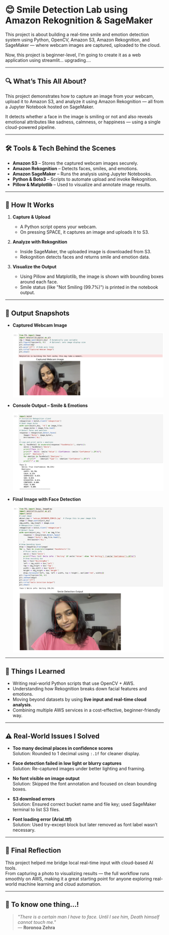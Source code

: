 # 😊 Smile Detection Lab using Amazon Rekognition & SageMaker

This project is about building a real-time smile and emotion detection system using Python, OpenCV, Amazon S3, Amazon Rekognition, and SageMaker — where webcam images are captured, uploaded to the cloud.

Now, this project is beginner-level, I'm going to create it as a web application using streamlit... upgrading....

---

## 🔍 What’s This All About?

This project demonstrates how to capture an image from your webcam, upload it to Amazon S3, and analyze it using Amazon Rekognition — all from a Jupyter Notebook hosted on SageMaker.

It detects whether a face in the image is smiling or not and also reveals emotional attributes like sadness, calmness, or happiness — using a single cloud-powered pipeline.

---

## 🛠️ Tools & Tech Behind the Scenes

- **Amazon S3** – Stores the captured webcam images securely.
- **Amazon Rekognition** – Detects faces, smiles, and emotions.
- **Amazon SageMaker** – Runs the analysis using Jupyter Notebooks.
- **Python & Boto3** – Scripts to automate upload and invoke Rekognition.
- **Pillow & Matplotlib** – Used to visualize and annotate image results.

---

## 🚀 How It Works

1. **Capture & Upload**
   - A Python script opens your webcam.
   - On pressing SPACE, it captures an image and uploads it to S3.

2. **Analyze with Rekognition**
   - Inside SageMaker, the uploaded image is downloaded from S3.
   - Rekognition detects faces and returns smile and emotion data.

3. **Visualize the Output**
   - Using Pillow and Matplotlib, the image is shown with bounding boxes around each face.
   - Smile status (like "Not Smiling (99.7%)") is printed in the notebook output.

---

## 📸 Output Snapshots

- **Captured Webcam Image**
  
  ![](screenshots/1.png)

- **Console Output – Smile & Emotions**
  
  ![](screenshots/2.png)

- **Final Image with Face Detection**
  
  ![](screenshots/3.png)

---

## 🧩 Things I Learned

- Writing real-world Python scripts that use OpenCV + AWS.
- Understanding how Rekognition breaks down facial features and emotions.
- Moving beyond datasets by using **live input and real-time cloud analysis**.
- Combining multiple AWS services in a cost-effective, beginner-friendly way.

---

## ⚠️ Real-World Issues I Solved

- **Too many decimal places in confidence scores**  
  Solution: Rounded to 1 decimal using `:.1f` for cleaner display.

- **Face detection failed in low light or blurry captures**  
  Solution: Re-captured images under better lighting and framing.

- **No font visible on image output**  
  Solution: Skipped the font annotation and focused on clean bounding boxes.

- **S3 download errors**  
  Solution: Ensured correct bucket name and file key; used SageMaker terminal to list S3 files.

- **Font loading error (Arial.ttf)**  
  Solution: Used try-except block but later removed as font label wasn’t necessary.

---

## 🌟 Final Reflection

This project helped me bridge local real-time input with cloud-based AI tools.  
From capturing a photo to visualizing results — the full workflow runs smoothly on AWS, making it a great starting point for anyone exploring real-world machine learning and cloud automation.

---

## 💬 To know one thing...!

> _"There is a certain man I have to face. Until I see him, Death himself cannot touch me."_  
> — **Roronoa Zehra**
